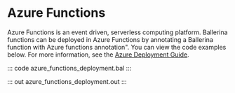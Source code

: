 # Azure Functions

Azure Functions is an event driven, serverless computing platform.
Ballerina functions can be deployed in Azure Functions by annotating a Ballerina function with Azure functions annotation". You can view the code examples below.
For more information, see the [Azure Deployment Guide](https://ballerina.io/learn/deployment/azure-functions/).

::: code azure_functions_deployment.bal :::

::: out azure_functions_deployment.out :::